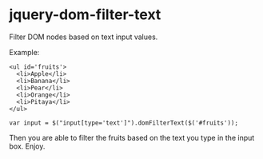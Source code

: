 # jquery-dom-filter-text
Filter DOM nodes based on text input values.

Example:
```
<ul id='fruits'>
  <li>Apple</li>
  <li>Banana</li>
  <li>Pear</li>
  <li>Orange</li>
  <li>Pitaya</li>
</ul>

var input = $("input[type='text']").domFilterText($('#fruits'));
```
Then you are able to filter the fruits based on the text you type in the input box.
Enjoy.
